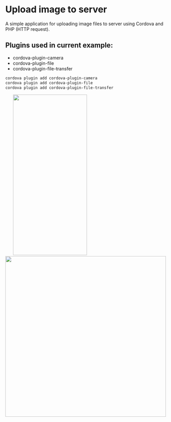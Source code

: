 # Upload image to server
A simple application for uploading image files to server using Cordova and PHP (HTTP request).

## Plugins used in current example:

* cordova-plugin-camera
* cordova-plugin-file
* cordova-plugin-file-transfer

 ```bash
cordova plugin add cordova-plugin-camera
cordova plugin add cordova-plugin-file
cordova plugin add cordova-plugin-file-transfer
```





<p float="left"  >
&nbsp;&nbsp;&nbsp;&nbsp;&nbsp;
<img src="https://user-images.githubusercontent.com/80547372/192369094-bc751ec2-a1a0-41f5-b2f6-559662cb4bc8.png" width="230" height = "500" >&nbsp;&nbsp;&nbsp;&nbsp;
<img src="https://user-images.githubusercontent.com/80547372/192367777-73f626a2-5de0-46ba-ba57-d6633e5946b1.PNG" width="500" height = "500" >&nbsp;&nbsp;&nbsp;&nbsp;
</p>
